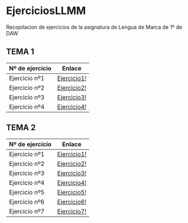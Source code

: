 # EjerciciosLLMM
Recopilacion de ejercicios de la asignatura de Lengua de Marca de 1º de DAW


## TEMA 1 

Nº de ejercicio | Enlace
------------ | -------------
Ejercicio nº1  |  [Ejercicio1!](TEMA1/Ejercicio1.html )
Ejercicio nº2  |  [Ejercicio2!](TEMA1/Actividad_1_2)
Ejercicio nº3  |  [Ejercicio3!](TEMA1/Actividad_1_3)
Ejercicio nº4  |  [Ejercicio4!](Trabajos/README)

## TEMA 2

Nº de ejercicio | Enlace
------------ | -------------
Ejercicio nº1  | [Ejercicio1!](TEMA2/T2_ActividadHTML_1.html)
Ejercicio nº2 | [Ejercicio2!](TEMA2/T2_ActividadHTML_2)
Ejercicio nº3 | [Ejercicio3!](TEMA2/T2_ActividadHTML_3)
Ejercicio nº4 | [Ejercicio4!](TEMA2/T2_ActividadHTML_4)
Ejercicio nº5 | [Ejercicio5!](TEMA2/Ejercicio_5/portfolio/indice.html)
Ejercicio nº6 | [Ejercicio6!](TEMA2/T2_ActividadHTML_6)
Ejercicio nº7 | [Ejercicio7!](TEMA2/T2_ActividadHTML_7)

